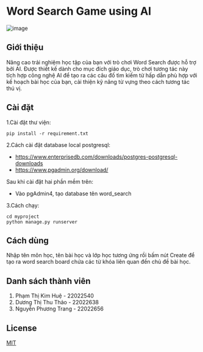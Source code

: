 # Word Search Game using AI
![image](https://github.com/Page0526/word-search-AI/assets/120580984/4cd6cf48-6fbc-4daf-bd54-e696da1feb71)
## Giới thiệu
Nâng cao trải nghiệm học tập của bạn với trò chơi Word Search được hỗ trợ bởi AI. Được thiết kế dành cho mục đích giáo dục, trò chơi tương tác này tích hợp công nghệ AI để tạo ra các câu đố tìm kiếm từ hấp dẫn phù hợp với kế hoạch bài học của bạn, cải thiện kỹ năng từ vựng theo cách tương tác thú vị.
## Cài đặt
1.Cài đặt thư viện:

```pip install -r requirement.txt```

2.Cách cài đặt database local postgresql:

+ https://www.enterprisedb.com/downloads/postgres-postgresql-downloads
+ https://www.pgadmin.org/download/

Sau khi cài đặt hai phần mềm trên:
+ Vào pgAdmin4, tạo database tên word_search

3.Cách chạy:
```
cd myproject
python manage.py runserver
```

## Cách dùng
Nhập tên môn học, tên bài học và lớp học tương ứng rồi bấm nút Create để tạo ra word search board chứa các từ khóa liên quan đến chủ đề bài học. 

## Danh sách thành viên
1. Phạm Thị Kim Huệ - 22022540
2. Dương Thị Thu Thảo - 22022638
3. Nguyễn Phương Trang - 22022656

## License

[MIT](https://choosealicense.com/licenses/mit/)
